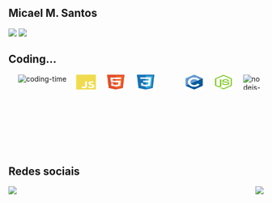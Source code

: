 ## Micael M. Santos

<div >
  <img height="180em" src="https://github-readme-stats.vercel.app/api?username=micaelmoises&show_icons=true&theme=great-gatsby&include_all_commits=true&count_private=true"/>
  <img height="180em" src="https://github-readme-stats.vercel.app/api/top-langs/?username=micaelmoises&layout=compact&langs_count=16&theme=great-gatsby"/>
</div>

## Coding...
<div style="display: flex; justify-content: space-between; margin-top:5px;"> <br>
  <img align="left"height="150" alt="coding-time" src="code.gif">
  <img align="center" height="30" width="40" alt="js-icon"  src="https://raw.githubusercontent.com/devicons/devicon/master/icons/javascript/javascript-plain.svg">
  <img align="center" height="30" width="40" alt="html-icon" src="https://raw.githubusercontent.com/devicons/devicon/master/icons/html5/html5-original.svg">
  <img align="center" height="30" width="40" alt="css-icon" src="https://raw.githubusercontent.com/devicons/devicon/master/icons/css3/css3-original.svg"><br><hr> 
  <img align="center" height="30" width="40" alt="c-icon" src="https://raw.githubusercontent.com/devicons/devicon/master/icons/c/c-original.svg">
  <img align="center" height="30" width="40" alt="nodejs-icon" src="https://raw.githubusercontent.com/devicons/devicon/master/icons/nodejs/nodejs-original.svg">
  <img align="center" height="30" width="40" alt="nodejs-icon" src="https://raw.githubusercontent.com/jmnote/z-icons/master/svg/cpp.svg">
</div>

## Redes sociais
<div style="display: flex; justify-content: space-between;">
  <a href = "mailto: michaelmoises6@gmail.com">
    <img width="24" src="https://upload.wikimedia.org/wikipedia/commons/thumb/7/7e/Gmail_icon_%282020%29.svg/2560px-Gmail_icon_%282020%29.svg.png">
  </a> <br><hr> 
  <a href = "https://www.linkedin.com/in/micael-m-santos-b03107161/">
    <img width="30"   src="https://logospng.org/download/linkedin/logo-linkedin-icon-4096.png">
  </a>
</div>

